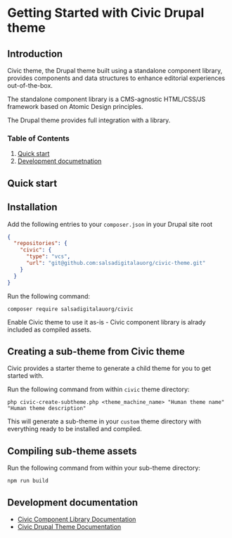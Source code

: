 # Getting Started with Civic Drupal theme

## Introduction

Civic theme, the Drupal theme built using a standalone component library,
provides components and data structures to enhance editorial experiences
out-of-the-box.

The standalone component library is a CMS-agnostic HTML/CSS/JS framework based
on Atomic Design principles.

The Drupal theme provides full integration with a library.

### Table of Contents

1. [Quick start](#quick-start)
2. [Development documetnation](#development-documentation)


## <span id="quick-start">Quick start</span>

## Installation

Add the following entries to your `composer.json` in your Drupal site root
```json
{
  "repositories": {
    "civic": {
      "type": "vcs",
      "url": "git@github.com:salsadigitalauorg/civic-theme.git"
    }
  }
}
```

Run the following command:

    composer require salsadigitalauorg/civic

Enable Civic theme to use it as-is - Civic component library is alrady included
as compiled assets.

## Creating a sub-theme from Civic theme

Civic provides a starter theme to generate a child theme for you to get started
with.

Run the following command from within `civic` theme directory:

    php civic-create-subtheme.php <theme_machine_name> "Human theme name" "Human theme description"

This will generate a sub-theme in your `custom` theme directory with everything
ready to be installed and compiled.

## Compiling sub-theme assets

Run the following command from within your sub-theme directory:

    npm run build

## <span id="development-documentation">Development documentation</span>

- [Civic Component Library Documentation](./civic-library/docs/introduction.md)
- [Civic Drupal Theme Documentation](./docs/introduction.md)
